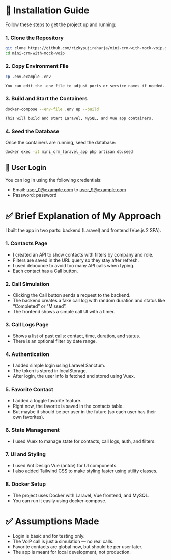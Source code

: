 # 🚀 Installation Guide
Follow these steps to get the project up and running:

### 1. Clone the Repository
```bash
git clone https://github.com/rizkypujiraharja/mini-crm-with-mock-voip.git
cd mini-crm-with-mock-voip
```

### 2. Copy Environment File
```bash
cp .env.example .env
```
`You can edit the .env file to adjust ports or service names if needed.`

### 3. Build and Start the Containers
```bash
docker-compose --env-file .env up --build
```
`This will build and start Laravel, MySQL, and Vue app containers.`

### 4. Seed the Database
Once the containers are running, seed the database:
```bash
docker exec -it mini_crm_laravel_app php artisan db:seed
```

## 🔐 User Login
You can log in using the following credentials:
- Email: user_0@example.com to user_9@example.com
- Password: password


# ✅ Brief Explanation of My Approach
I built the app in two parts: backend (Laravel) and frontend (Vue.js 2 SPA).

### 1. Contacts Page
- I created an API to show contacts with filters by company and role.
- Filters are saved in the URL query so they stay after refresh.
- I used debounce to avoid too many API calls when typing.
- Each contact has a Call button.

### 2. Call Simulation
- Clicking the Call button sends a request to the backend.
- The backend creates a fake call log with random duration and status like “Completed” or “Missed”.
- The frontend shows a simple call UI with a timer.

### 3. Call Logs Page
- Shows a list of past calls: contact, time, duration, and status.
- There is an optional filter by date range.

### 4. Authentication
- I added simple login using Laravel Sanctum.
- The token is stored in localStorage.
- After login, the user info is fetched and stored using Vuex.

### 5. Favorite Contact
- I added a toggle favorite feature.
- Right now, the favorite is saved in the contacts table.
- But maybe it should be per user in the future (so each user has their own favorites).

### 6. State Management
- I used Vuex to manage state for contacts, call logs, auth, and filters.

### 7. UI and Styling
- I used Ant Design Vue (antdv) for UI components.
- I also added Tailwind CSS to make styling faster using utility classes.

### 8. Docker Setup
- The project uses Docker with Laravel, Vue frontend, and MySQL.
- You can run it easily using docker-compose.


# ✅ Assumptions Made
- Login is basic and for testing only.
- The VoIP call is just a simulation — no real calls.
- Favorite contacts are global now, but should be per user later.
- The app is meant for local development, not production.